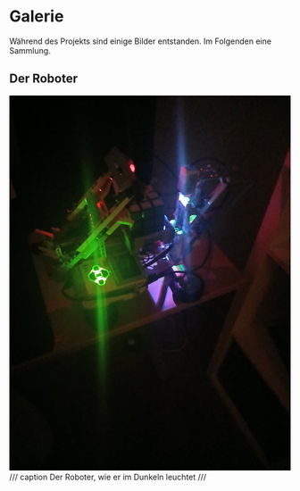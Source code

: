 # Galerie

Während des Projekts sind einige Bilder entstanden. Im Folgenden eine Sammlung.

## Der Roboter

![Der Roboter, wie er im Dunkeln leuchtet](images/robot_glowing_in_dark.jpg)
/// caption
Der Roboter, wie er im Dunkeln leuchtet
///